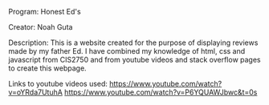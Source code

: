 Program: Honest Ed's

Creator: Noah Guta

Description: This is a website created for the purpose of displaying reviews made by my father Ed.
I have combined my knowledge of html, css and javascript from CIS2750 and from youtube videos and stack overflow pages to create this webpage.

Links to youtube videos used:
https://www.youtube.com/watch?v=oYRda7UtuhA
https://www.youtube.com/watch?v=P6YQUAWJbwc&t=0s